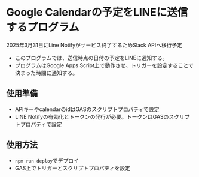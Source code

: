 <!--
Copyright 2024 t-syunya

Licensed under the Apache License, Version 2.0 (the "License");
you may not use this file except in compliance with the License.
You may obtain a copy of the License at

      http://www.apache.org/licenses/LICENSE-2.0

Unless required by applicable law or agreed to in writing, software
distributed under the License is distributed on an "AS IS" BASIS,
WITHOUT WARRANTIES OR CONDITIONS OF ANY KIND, either express or implied.
See the License for the specific language governing permissions and
limitations under the License.
-->

# Google Calendarの予定をLINEに送信するプログラム
2025年3月31日にLine Notifyがサービス終了するためSlack APIへ移行予定

- このプログラムでは、送信時点の日付の予定をLINEに通知する。
- プログラムはGoogle Apps Script上で動作させ、トリガーを設定することで決まった時間に通知する。

## 使用準備
- APIキーやcalendarのidはGASのスクリプトプロパティで設定
- LINE Notifyの有効化とトークンの発行が必要。トークンはGASのスクリプトプロパティで設定

## 使用方法
- `npm run deploy`でデプロイ
- GAS上でトリガーとスクリプトプロパティを設定
